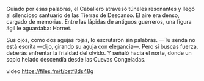 Guiado por esas palabras, el Caballero atravesó túneles resonantes y llegó al silencioso santuario de las Tierras de Descanso. El aire era denso, cargado de memorias. Entre las lápidas de antiguos guerreros, una figura ágil le aguardaba: Hornet.

Sus ojos, como dos agujas rojas, lo escrutaron sin palabras.
—Tu senda no está escrita —dijo, girando su aguja con elegancia—. Pero si buscas fuerza, deberás enfrentar la frialdad del olvido.
Y señaló hacia el norte, donde un soplo helado descendía desde las Cuevas Congeladas.

video https://files.fm/f/bstf8ds48g
